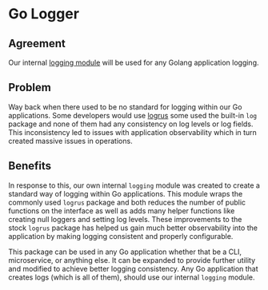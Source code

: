 # Go Logger

## Agreement

Our internal [logging module](../../pkg/logging/README.md) will be used for any Golang application logging.

## Problem

Way back when there used to be no standard for logging within our Go applications. Some developers would use [logrus](https://github.com/sirupsen/logrus) some used the built-in `log` package and none of them had any consistency on log levels or log fields. This inconsistency led to issues with application observability which in turn created massive issues in operations.

## Benefits

In response to this, our own internal `logging` module was created to create a standard way of logging within Go applications. This module wraps the commonly used `logrus` package and both reduces the number of public functions on the interface as well as adds many helper functions like creating null loggers and setting log levels. These improvements to the stock `logrus` package has helped us gain much better observability into the application by making logging consistent and properly configurable.

This package can be used in any Go application whether that be a CLI, microservice, or anything else. It can be expanded to provide further utility and modified to achieve better logging consistency. Any Go application that creates logs (which is all of them), should use our internal `logging` module.
